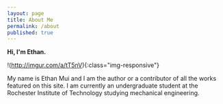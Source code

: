 ```yaml
---
layout: page
title: About Me
permalink: /about
published: true
---
```

**Hi, I'm Ethan.**

!(http://imgur.com/a/tT5nV){:class="img-responsive"}

My name is Ethan Mui and I am the author or a contributor of all the works featured on this site. I am currently an undergraduate student at the Rochester Institute of Technology studying mechanical engineering.
